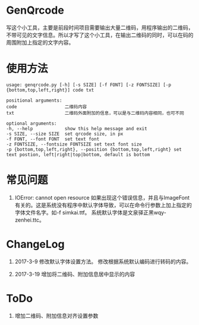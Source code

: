 # GenQrcode
写这个小工具，主要是前段时间项目需要输出大量二维码，用程序输出的二维码，不带可见的文字信息。所以才写了这个小工具，在输出二维码的同时，可以在码的周围附加上指定的文字内容。

# 使用方法
    usage: genqrcode.py [-h] [-s SIZE] [-f FONT] [-z FONTSIZE] [-p {bottom,top,left,right}] code txt

    positional arguments:
    code                  二维码内容
    txt                   二维码外面附加的信息，可以是与二维码内容相同，也可不同

    optional arguments:
    -h, --help            show this help message and exit
    -s SIZE, --size SIZE  set qrcode size, in px
    -f FONT, --font FONT  set text font
    -z FONTSIZE, --fontsize FONTSIZE set text font size
    -p {bottom,top,left,right}, --position {bottom,top,left,right} set text postion, left|right|top|bottom, default is bottom

# 常见问题
1. IOError: cannot open resource
如果出现这个错误信息，并且与ImageFont有关的。这是系统没有程序中默认字体导致，可以在命令行参数上加上指定的字体文件名字。如-f simkai.ttf。
系统默认字体是文泉驿正黑wqy-zenhei.ttc。

# ChangeLog
1. 2017-3-9
修改默认字体设置方法。
修改根据系统默认编码进行转码的内容。

2. 2017-3-19
增加将二维码、附加信息居中显示的内容


# ToDo
1. 增加二维码、附加信息对齐设置参数
